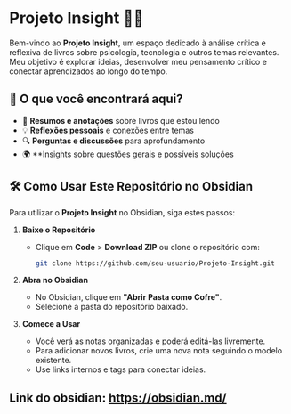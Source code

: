 # **Projeto Insight** 🧠💡

Bem-vindo ao **Projeto Insight**, um espaço dedicado à análise crítica e reflexiva de livros sobre psicologia, tecnologia e outros temas relevantes. Meu objetivo é explorar ideias, desenvolver meu pensamento crítico e conectar aprendizados ao longo do tempo.

## 📌 **O que você encontrará aqui?**

- 📖 **Resumos e anotações** sobre livros que estou lendo
- 💡 **Reflexões pessoais** e conexões entre temas
- 🔍 **Perguntas e discussões** para aprofundamento
- 🌍 **Insights sobre questões gerais e possíveis soluções

## 🛠 **Como Usar Este Repositório no Obsidian**

Para utilizar o **Projeto Insight** no Obsidian, siga estes passos:

1. **Baixe o Repositório**
    
    - Clique em **Code** > **Download ZIP** ou clone o repositório com:
        
        ```bash
        git clone https://github.com/seu-usuario/Projeto-Insight.git
        ```
        
2. **Abra no Obsidian**
    
    - No Obsidian, clique em **"Abrir Pasta como Cofre"**.
    - Selecione a pasta do repositório baixado.
3. **Comece a Usar**
    
    - Você verá as notas organizadas e poderá editá-las livremente.
    - Para adicionar novos livros, crie uma nova nota seguindo o modelo existente.
    - Use links internos e tags para conectar ideias.

## Link do obsidian: https://obsidian.md/